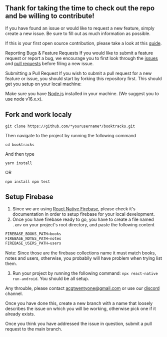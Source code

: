 ## Thank for taking the time to check out the repo and be willing to contribute!

If you have found an issue or would like to request a new feature, simply create a new issue. Be sure to fill out as much information as possible.

If this is your first open source contribution, please take a look at this [guide](https://github.com/freeCodeCamp/how-to-contribute-to-open-source).

Reporting Bugs & Feature Requests If you would like to submit a feature request or report a bug, we encourage you to first look through the [issues](https://github.com/acgtwentyone/booktracks/issues) and [pull requests](https://github.com/acgtwentyone/booktracks/pulls) before filing a new issue.

Submitting a Pull Request If you wish to submit a pull request for a new feature or issue, you should start by forking this repository first. This should get you setup on your local machine:

Make sure you have [Node.js](https://nodejs.org/en/) installed in your machine. (We suggest you to use node v16.x.x). 

## Fork and work localy

```
git clone https://github.com/*yourusername*/booktracks.git
``` 

Then navigate to the project by running the following command 

```
cd booktracks 
```

And then type

```
yarn install
```

OR 

```
npm install npm test
```

## Setup Firebase

1. Since we are using [React Native Firebase](https://rnfirebase.io/), please check it's documentation in order to setup firebase for your local development.
2. Once you have firebase ready to go, you have to create a file named ```.env``` on your project's root directory, and paste the following content 

```javascript 
FIREBASE_BOOKS_PATH=books
FIREBASE_NOTES_PATH=notes
FIREBASE_USERS_PATH=users
```

Note: Since those are the firebase collections name it must match books, notes and users, otherwise, you probabily will have problem when trying list them.

3. Run your project by running the following command: ```npx react-native run-android```. You should be all setup. 

Any throuble, please contact [acgtwentyone@gmail.com](mailto:acgtwentyone@gmail.com) or use our [discord](https://discord.gg/UnbhMw9D) channel.

Once you have done this, create a new branch with a name that loosely describes the issue on which you will be working, otherwise pick one if it already exists. 

Once you think you have addressed the issue in question, submit a pull request to the main branch.

